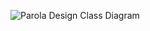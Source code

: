 ![Parola Design Class Diagram](https://github.com/user-attachments/assets/d475a4bf-65e0-4d45-b321-bbb71a972faf)
